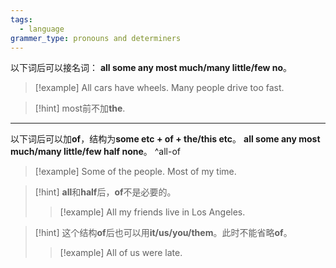 ```yaml
---
tags:
  - language
grammer_type: pronouns and determiners
---
```

以下词后可以接名词：
**all some any most much/many little/few no**。

> [!example]
> All cars have wheels.
> Many people drive too fast.

> [!hint]
> most前不加**the**.

---

以下词后可以加**of**，结构为**some etc + of + the/this etc**。 
**all some any most much/many little/few half none**。  ^all-of

> [!example]
> Some of the people.
> Most of my time.

> [!hint]
> **all**和**half**后，**of**不是必要的。
> > [!example]
> > All my friends live in Los Angeles.

> [!hint]
> 这个结构**of**后也可以用**it/us/you/them**。此时不能省略**of**。
> > [!example]
> > All of us were late.
